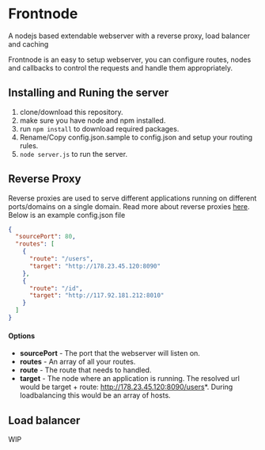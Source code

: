 # Frontnode
A nodejs based extendable webserver with a reverse proxy, load balancer and caching

Frontnode is an easy to setup webserver, you can configure routes, nodes and callbacks to control
the requests and handle them appropriately.

## Installing and Runing the server
1. clone/download this repository.
2. make sure you have node and npm installed.
3. run <code>npm install</code> to download required packages.
4. Rename/Copy config.json.sample to config.json and setup your routing rules.
5. <code>node server.js</code> to run the server.

## Reverse Proxy
Reverse proxies are used to serve different applications running on different ports/domains on a single domain.
Read more about reverse proxies [here](https://en.wikipedia.org/wiki/Reverse_proxy).
Below is an example config.json file
```json
{
  "sourcePort": 80,
  "routes": [
    {
      "route": "/users",
      "target": "http://178.23.45.120:8090"
    },
    {
      "route": "/id",
      "target": "http://117.92.181.212:8010"
    }
  ]
}
```
#### Options

- **sourcePort** - The port that the webserver will listen on.
- **routes** - An array of all your routes.
- **route** - The route that needs to handled.
- **target** - The node where an application is running. The resolved url would be target + route: http://178.23.45.120:8090/users*. During loadbalancing this would be an array of hosts.

## Load balancer
WIP
